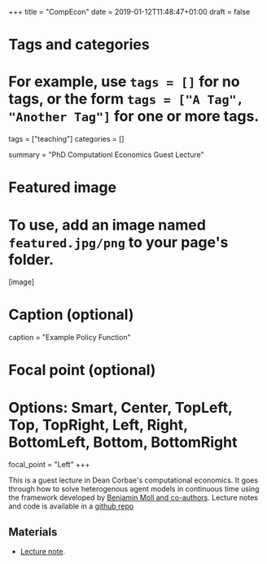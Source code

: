 +++
title = "CompEcon"
date = 2019-01-12T11:48:47+01:00
draft = false

# Tags and categories
# For example, use `tags = []` for no tags, or the form `tags = ["A Tag", "Another Tag"]` for one or more tags.
tags = ["teaching"]
categories = []

summary = "PhD Computationl Economics Guest Lecture"


# Featured image
# To use, add an image named `featured.jpg/png` to your page's folder.
[image]
  # Caption (optional)
  caption = "Example Policy Function"

  # Focal point (optional)
  # Options: Smart, Center, TopLeft, Top, TopRight, Left, Right, BottomLeft, Bottom, BottomRight
  focal_point = "Left"
+++

This is a guest lecture in Dean Corbae's computational economics. It goes through how to solve heterogenous agent models in continuous time using the framework developed by [Benjamin Moll and co-authors](http://www.princeton.edu/~moll/HACTproject.htm). Lecture notes and code is available in a [github repo](https://github.com/eirikeb/ContTimeHetAgentExample)
## Materials

* [Lecture note](https://github.com/eirikeb/ContTimeHetAgentExample/blob/master/docs/ContTimeHetAgentNotes.pdf).
